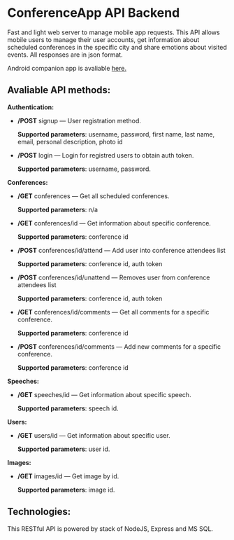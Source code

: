 # ConferenceApp API Backend

Fast and light web server to manage mobile app requests. This API allows mobile users to manage their user accounts, get information about scheduled conferences in the specific city and share emotions about visited events. All responses are in json format.

Android companion app is avaliable [here.](https://github.com/dbulgakov/ConferenceApp)


## Avaliable API methods:
**Authentication:**
* **/POST** signup — User registration method.

	**Supported parameters**: username, password, first name, last name, email, personal description, photo id
* **/POST** login — Login for registred users to obtain auth token.

	**Supported parameters**: username, password.
	
**Conferences:**
* **/GET** conferences — Get all scheduled conferences.

	**Supported parameters**: n/a
* **/GET** conferences/id — Get information about specific conference.

	**Supported parameters**: conference id
* **/POST** conferences/id/attend — Add user into conference attendees list 

	**Supported parameters**: conference id, auth token
* **/POST** conferences/id/unattend — Removes user from conference attendees list 

	**Supported parameters**: conference id, auth token
	
* **/GET** conferences/id/comments — Get all comments for a specific conference.

	**Supported parameters**: conference id
* **/POST** conferences/id/comments — Add new comments for a specific conference.

	**Supported parameters**: conference id

**Speeches:**
* **/GET** speeches/id — Get information about specific speech.

	**Supported parameters**: speech id.

**Users:**
* **/GET** users/id — Get information about specific user.

	**Supported parameters**: user id.

**Images:**
* **/GET** images/id — Get image by id.

	**Supported parameters**: image id.

## Technologies:
This RESTful API is powered by stack of NodeJS, Express and MS SQL.
